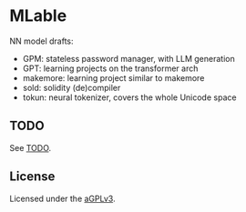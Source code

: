 # MLable

NN model drafts:

- GPM: stateless password manager, with LLM generation
- GPT: learning projects on the transformer arch
- makemore: learning project similar to makemore
- sold: solidity (de)compiler
- tokun: neural tokenizer, covers the whole Unicode space

## TODO

See [TODO](TODO.md).

## License

Licensed under the [aGPLv3](LICENSE.md).

[code-micrograd]: https://github.com/karpathy/micrograd
[video-karpathy]: https://www.youtube.com/@AndrejKarpathy/videos

